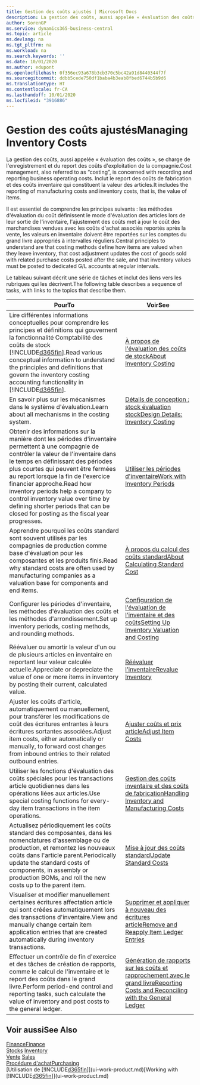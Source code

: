 ```yaml
---
title: Gestion des coûts ajustés | Microsoft Docs
description: La gestion des coûts, aussi appelée « évaluation des coûts », se charge de l'enregistrement et du report des coûts d'exploitation de la compagnie. Inclut le report des coûts de fabrication et des coûts inventaire qui constituent la valeur des articles.
author: SorenGP
ms.service: dynamics365-business-central
ms.topic: article
ms.devlang: na
ms.tgt_pltfrm: na
ms.workload: na
ms.search.keywords: ''
ms.date: 10/01/2020
ms.author: edupont
ms.openlocfilehash: 0f356ec93a678b3cb370c5bc42a91d8440344f7f
ms.sourcegitcommit: ddbb5cede750df1baba4b3eab8fbed6744b5b9d6
ms.translationtype: HT
ms.contentlocale: fr-CA
ms.lasthandoff: 10/01/2020
ms.locfileid: "3916886"
---
```

# <a name="managing-inventory-costs"></a><span data-ttu-id="0d15c-104">Gestion des coûts ajustés</span><span class="sxs-lookup"><span data-stu-id="0d15c-104">Managing Inventory Costs</span></span>
<span data-ttu-id="0d15c-105">La gestion des coûts, aussi appelée « évaluation des coûts », se charge de l'enregistrement et du report des coûts d'exploitation de la compagnie.</span><span class="sxs-lookup"><span data-stu-id="0d15c-105">Cost management, also referred to as “costing”, is concerned with recording and reporting business operating costs.</span></span> <span data-ttu-id="0d15c-106">Inclut le report des coûts de fabrication et des coûts inventaire qui constituent la valeur des articles.</span><span class="sxs-lookup"><span data-stu-id="0d15c-106">It includes the reporting of manufacturing costs and inventory costs, that is, the value of items.</span></span>   

<span data-ttu-id="0d15c-107">Il est essentiel de comprendre les principes suivants : les méthodes d'évaluation du coût définissent le mode d'évaluation des articles lors de leur sortie de l'inventaire, l'ajustement des coûts met à jour le coût des marchandises vendues avec les coûts d'achat associés reportés après la vente, les valeurs en inventaire doivent être reportées sur les comptes du grand livre appropriés à intervalles réguliers.</span><span class="sxs-lookup"><span data-stu-id="0d15c-107">Central principles to understand are that costing methods define how items are valued when they leave inventory, that cost adjustment updates the cost of goods sold with related purchase costs posted after the sale, and that inventory values must be posted to dedicated G/L accounts at regular intervals.</span></span>

<span data-ttu-id="0d15c-108">Le tableau suivant décrit une série de tâches et inclut des liens vers les rubriques qui les décrivent.</span><span class="sxs-lookup"><span data-stu-id="0d15c-108">The following table describes a sequence of tasks, with links to the topics that describe them.</span></span>

|<span data-ttu-id="0d15c-109">**Pour**</span><span class="sxs-lookup"><span data-stu-id="0d15c-109">**To**</span></span>|<span data-ttu-id="0d15c-110">**Voir**</span><span class="sxs-lookup"><span data-stu-id="0d15c-110">**See**</span></span>|  
|------------|-------------|  
|<span data-ttu-id="0d15c-111">Lire différentes informations conceptuelles pour comprendre les principes et définitions qui gouvernent la fonctionnalité Comptabilité des coûts de stock [!INCLUDE[d365fin](includes/d365fin_md.md)].</span><span class="sxs-lookup"><span data-stu-id="0d15c-111">Read various conceptual information to understand the principles and definitions that govern the inventory costing accounting functionality in [!INCLUDE[d365fin](includes/d365fin_md.md)].</span></span>|[<span data-ttu-id="0d15c-112">À propos de l'évaluation des coûts de stock</span><span class="sxs-lookup"><span data-stu-id="0d15c-112">About Inventory Costing</span></span>](finance-learn-about-costing.md)|  
|<span data-ttu-id="0d15c-113">En savoir plus sur les mécanismes dans le système d'évaluation.</span><span class="sxs-lookup"><span data-stu-id="0d15c-113">Learn about all mechanisms in the costing system.</span></span>|[<span data-ttu-id="0d15c-114">Détails de conception : stock évaluation stock</span><span class="sxs-lookup"><span data-stu-id="0d15c-114">Design Details: Inventory Costing</span></span>](design-details-inventory-costing.md)|
|<span data-ttu-id="0d15c-115">Obtenir des informations sur la manière dont les périodes d'inventaire permettent à une compagnie de contrôler la valeur de l'inventaire dans le temps en définissant des périodes plus courtes qui peuvent être fermées au report lorsque la fin de l'exercice financier approche.</span><span class="sxs-lookup"><span data-stu-id="0d15c-115">Read how inventory periods help a company to control inventory value over time by defining shorter periods that can be closed for posting as the fiscal year progresses.</span></span>|[<span data-ttu-id="0d15c-116">Utiliser les périodes d'inventaire</span><span class="sxs-lookup"><span data-stu-id="0d15c-116">Work with Inventory Periods</span></span>](finance-how-to-work-with-inventory-periods.md)|
|<span data-ttu-id="0d15c-117">Apprendre pourquoi les coûts standard sont souvent utilisés par les compagnies de production comme base d'évaluation pour les composantes et les produits finis.</span><span class="sxs-lookup"><span data-stu-id="0d15c-117">Read why standard costs are often used by manufacturing companies as a valuation base for components and end items.</span></span>|[<span data-ttu-id="0d15c-118">À propos du calcul des coûts standard</span><span class="sxs-lookup"><span data-stu-id="0d15c-118">About Calculating Standard Cost</span></span>](finance-about-calculating-standard-cost.md)|
|<span data-ttu-id="0d15c-119">Configurer les périodes d'inventaire, les méthodes d'évaluation des coûts et les méthodes d'arrondissement.</span><span class="sxs-lookup"><span data-stu-id="0d15c-119">Set up inventory periods, costing methods, and rounding methods.</span></span>|[<span data-ttu-id="0d15c-120">Configuration de l'évaluation de l'inventaire et des coûts</span><span class="sxs-lookup"><span data-stu-id="0d15c-120">Setting Up Inventory Valuation and Costing</span></span>](finance-set-up-inventory-valuation-and-costing.md)|
|<span data-ttu-id="0d15c-121">Réévaluer ou amortir la valeur d'un ou de plusieurs articles en inventaire en reportant leur valeur calculée actuelle.</span><span class="sxs-lookup"><span data-stu-id="0d15c-121">Appreciate or depreciate the value of one or more items in inventory by posting their current, calculated value.</span></span>|[<span data-ttu-id="0d15c-122">Réévaluer l'inventaire</span><span class="sxs-lookup"><span data-stu-id="0d15c-122">Revalue Inventory</span></span>](inventory-how-revalue-inventory.md)|
|<span data-ttu-id="0d15c-123">Ajuster les coûts d'article, automatiquement ou manuellement, pour transférer les modifications de coût des écritures entrantes à leurs écritures sortantes associées.</span><span class="sxs-lookup"><span data-stu-id="0d15c-123">Adjust item costs, either automatically or manually, to forward cost changes from inbound entries to their related outbound entries.</span></span>|[<span data-ttu-id="0d15c-124">Ajuster coûts et prix article</span><span class="sxs-lookup"><span data-stu-id="0d15c-124">Adjust Item Costs</span></span>](inventory-how-adjust-item-costs.md)|
|<span data-ttu-id="0d15c-125">Utiliser les fonctions d'évaluation des coûts spéciales pour les transactions article quotidiennes dans les opérations liées aux articles.</span><span class="sxs-lookup"><span data-stu-id="0d15c-125">Use special costing functions for every-day item transactions in the item operations.</span></span>|[<span data-ttu-id="0d15c-126">Gestion des coûts inventaire et des coûts de fabrication</span><span class="sxs-lookup"><span data-stu-id="0d15c-126">Handling Inventory and Manufacturing Costs</span></span>](finance-handle-inventory-and-manufacturing-costs.md)|  
|<span data-ttu-id="0d15c-127">Actualisez périodiquement les coûts standard des composantes, dans les nomenclatures d'assemblage ou de production, et remontez les nouveaux coûts dans l'article parent.</span><span class="sxs-lookup"><span data-stu-id="0d15c-127">Periodically update the standard costs of components, in assembly or production BOMs, and roll the new costs up to the parent item.</span></span>|[<span data-ttu-id="0d15c-128">Mise à jour des coûts standard</span><span class="sxs-lookup"><span data-stu-id="0d15c-128">Update Standard Costs</span></span>](finance-how-to-update-standard-costs.md)|
|<span data-ttu-id="0d15c-129">Visualiser et modifier manuellement certaines écritures affectation article qui sont créées automatiquement lors des transactions d'inventaire.</span><span class="sxs-lookup"><span data-stu-id="0d15c-129">View and manually change certain item application entries that are created automatically during inventory transactions.</span></span>|[<span data-ttu-id="0d15c-130">Supprimer et appliquer à nouveau des écritures article</span><span class="sxs-lookup"><span data-stu-id="0d15c-130">Remove and Reapply Item Ledger Entries</span></span>](finance-how-to-remove-and-reapply-item-entries.md)|
|<span data-ttu-id="0d15c-131">Effectuer un contrôle de fin d'exercice et des tâches de création de rapports, comme le calcul de l'inventaire et le report des coûts dans le grand livre.</span><span class="sxs-lookup"><span data-stu-id="0d15c-131">Perform period-end control and reporting tasks, such calculate the value of inventory and post costs to the general ledger.</span></span>|[<span data-ttu-id="0d15c-132">Génération de rapports sur les coûts et rapprochement avec le grand livre</span><span class="sxs-lookup"><span data-stu-id="0d15c-132">Reporting Costs and Reconciling with the General Ledger</span></span>](finance-report-costs-and-reconcile-with-the-general-ledger.md)|

## <a name="see-also"></a><span data-ttu-id="0d15c-133">Voir aussi</span><span class="sxs-lookup"><span data-stu-id="0d15c-133">See Also</span></span>  
 [<span data-ttu-id="0d15c-134">Finance</span><span class="sxs-lookup"><span data-stu-id="0d15c-134">Finance</span></span>](finance.md)  
 <span data-ttu-id="0d15c-135">[Stocks](inventory-manage-inventory.md) </span><span class="sxs-lookup"><span data-stu-id="0d15c-135">[Inventory](inventory-manage-inventory.md) </span></span>  
 <span data-ttu-id="0d15c-136">[Vente](sales-manage-sales.md) </span><span class="sxs-lookup"><span data-stu-id="0d15c-136">[Sales](sales-manage-sales.md) </span></span>  
 [<span data-ttu-id="0d15c-137">Procédure d'achat</span><span class="sxs-lookup"><span data-stu-id="0d15c-137">Purchasing</span></span>](purchasing-manage-purchasing.md)  
 <span data-ttu-id="0d15c-138">[Utilisation de [!INCLUDE[d365fin](includes/d365fin_md.md)]](ui-work-product.md)</span><span class="sxs-lookup"><span data-stu-id="0d15c-138">[Working with [!INCLUDE[d365fin](includes/d365fin_md.md)]](ui-work-product.md)</span></span>
